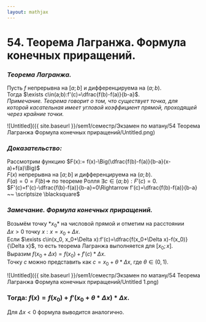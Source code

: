 ```yaml
---  
layout: mathjax  
---  
```

  
# 54. Теорема Лагранжа. Формула конечных приращений.  
  
### *Теорема Лагранжа.*  
Пусть $f$ непрерывна на $[a;b]$ и дифференцируема на $(a;b)$.  
Тогда $\exists c\in(a;b):f'(c)=\dfrac{f(b)-f(a)}{b-a}$.  
*Примечание. Теорема говорит о том, что существует точка, для которой касательная имеет угловой коэффициент прямой, проходящей через крайние точки.*  
  
![Untitled]({{ site.baseurl }}/sem1/семестр/Экзамен по матану/54 Теорема Лагранжа Формула конечных приращений/Untitled.png)  
  
### *Доказательство:*  
Рассмотрим функцию $F(x):= f(x)-\Big(\dfrac{f(b)-f(a)}{b-a}(x-a)+f(a)\Big)$  
$F(x)$ непрерывна на $[a;b]$ и дифференцируема на $(a;b)$.  
$F(a)=0=F(b)\Rightarrow$ по теореме Ролля $\exists c\in(a;b):F'(c)=0.$  
$F'(c)=f'(c)-\dfrac{f(b)-f(a)}{b-a}=0\Rightarrow f'(c)=\dfrac{f(b)-f(a)}{b-a} ~~ \scriptsize \blacksquare$  
  
### *Замечание. Формула конечных приращений.*  
Возьмём точку $*x_0*$ на числовой прямой и отметим на расстоянии  
$\Delta x >0$ точку $x$$: x=x_0+\Delta x$.  
Если $\exists c\in(x_0, x_0+\Delta x):f'(c)=\dfrac{f(x_0+\Delta x)-f(x_0)}{\Delta x}$, то есть теорема Лагранжа выполняется для $[x_0; x]$.  
Выразим $f(x_0+\Delta x)=f(x_0)+f'(c)*\Delta x$.  
Точку $c$ можно представить как $c=x_0+\theta*\Delta x$, где $\theta \in(0, 1)$.  
  
![Untitled]({{ site.baseurl }}/sem1/семестр/Экзамен по матану/54 Теорема Лагранжа Формула конечных приращений/Untitled 1.png)  
  
### Тогда: $f(x)=f(x_0)+f'(x_0+\theta*\Delta x)*\Delta x$.  
Для $\Delta x<0$ формула выводится аналогично.  

